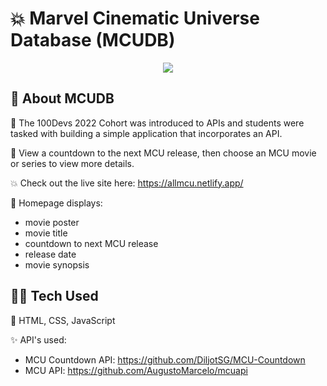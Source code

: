 # 💥 Marvel Cinematic Universe Database (MCUDB)

<p align="center">
<img src="https://github.com/bytesbybianca/readme-assets/blob/main/project-images/mcu-main.gif?raw=true">
</p>

## 🚀 About MCUDB 

🎯 The 100Devs 2022 Cohort was introduced to APIs and students were tasked with building a simple application that incorporates an API.

🧩 View a countdown to the next MCU release, then choose an MCU movie or series to view more details.

💥 Check out the live site here: https://allmcu.netlify.app/

📜 Homepage displays:
- movie poster 
- movie title 
- countdown to next MCU release 
- release date 
- movie synopsis 

## 👩‍💻 Tech Used

🤖 HTML, CSS, JavaScript

✨ API's used:
- MCU Countdown API: https://github.com/DiljotSG/MCU-Countdown<br>
- MCU API: https://github.com/AugustoMarcelo/mcuapi
